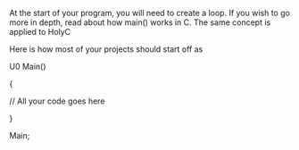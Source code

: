 At the start of your program, you will need to create a loop. If you wish to go more in depth, read about how main() works in C. The same concept is applied to HolyC

Here is how most of your projects should start off as

U0 Main()

{

//  All your code goes here

}

Main;
